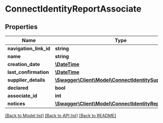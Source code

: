 # ConnectIdentityReportAssociate

## Properties
Name | Type | Description | Notes
------------ | ------------- | ------------- | -------------
**navigation_link_id** | **string** |  | [optional] 
**name** | **string** |  | [optional] 
**creation_date** | [**\DateTime**](\DateTime.md) |  | [optional] 
**last_confirmation** | [**\DateTime**](\DateTime.md) |  | [optional] 
**supplier_details** | [**\Swagger\Client\Model\ConnectIdentitySupplierDetails**](ConnectIdentitySupplierDetails.md) |  | [optional] 
**declared** | **bool** |  | [optional] 
**associate_id** | **int** |  | [optional] 
**notices** | [**\Swagger\Client\Model\ConnectIdentityReportNotice[]**](ConnectIdentityReportNotice.md) |  | [optional] 

[[Back to Model list]](../../README.md#documentation-for-models) [[Back to API list]](../../README.md#documentation-for-api-endpoints) [[Back to README]](../../README.md)

